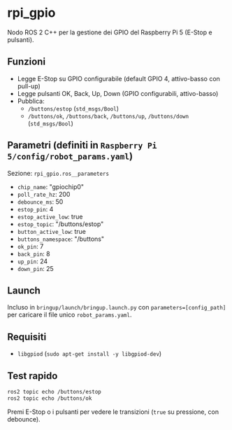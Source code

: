 # rpi_gpio

Nodo ROS 2 C++ per la gestione dei GPIO del Raspberry Pi 5 (E-Stop e pulsanti).

## Funzioni
- Legge E-Stop su GPIO configurabile (default GPIO 4, attivo-basso con pull-up)
- Legge pulsanti OK, Back, Up, Down (GPIO configurabili, attivo-basso)
- Pubblica:
  - `/buttons/estop` (`std_msgs/Bool`)
  - `/buttons/ok`, `/buttons/back`, `/buttons/up`, `/buttons/down` (`std_msgs/Bool`)

## Parametri (definiti in `Raspberry Pi 5/config/robot_params.yaml`)
Sezione: `rpi_gpio.ros__parameters`
- `chip_name`: "gpiochip0"
- `poll_rate_hz`: 200
- `debounce_ms`: 50
- `estop_pin`: 4
- `estop_active_low`: true
- `estop_topic`: "/buttons/estop"
- `button_active_low`: true
- `buttons_namespace`: "/buttons"
- `ok_pin`: 7
- `back_pin`: 8
- `up_pin`: 24
- `down_pin`: 25

## Launch
Incluso in `bringup/launch/bringup.launch.py` con `parameters=[config_path]` per caricare il file unico `robot_params.yaml`.

## Requisiti
- `libgpiod` (`sudo apt-get install -y libgpiod-dev`)

## Test rapido
```bash
ros2 topic echo /buttons/estop
ros2 topic echo /buttons/ok
```
Premi E-Stop o i pulsanti per vedere le transizioni (`true` su pressione, con debounce).
